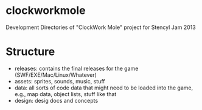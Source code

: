 clockworkmole
=============

Development Directories of "ClockWork Mole" project for Stencyl Jam 2013

Structure
=========
- releases: contains the final releases for the game (SWF/EXE/Mac/Linux/Whatever)
- assets: sprites, sounds, music, stuff
- data: all sorts of code data that might need to be loaded into the game, e.g., map data, object lists, stuff like that
- design: desig docs and concepts